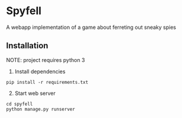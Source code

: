 # Spyfell
A webapp implementation of a game about ferreting out sneaky spies
## Installation
NOTE:  project requires python 3

1.  Install dependencies
```
pip install -r requirements.txt
```
2.  Start web server
```
cd spyfell
python manage.py runserver
```